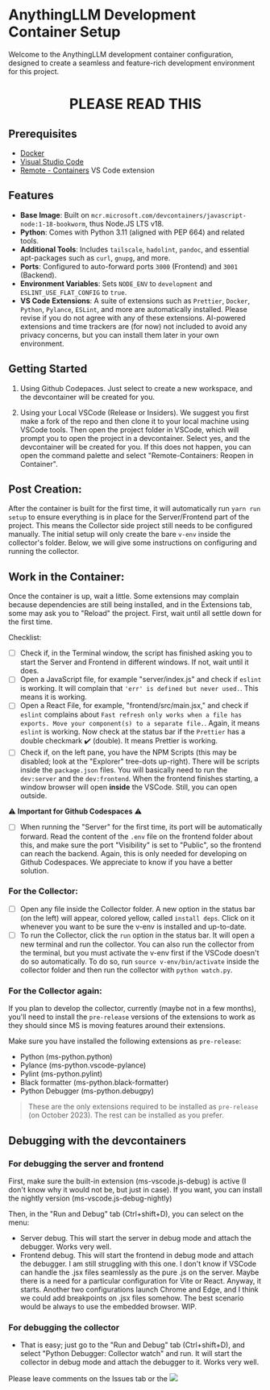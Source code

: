 # AnythingLLM Development Container Setup

Welcome to the AnythingLLM development container configuration, designed to create a seamless and feature-rich development environment for this project.

<center><h1><b>PLEASE READ THIS</b></h1></center>

## Prerequisites

- [Docker](https://www.docker.com/get-started)
- [Visual Studio Code](https://code.visualstudio.com/)
- [Remote - Containers](https://marketplace.visualstudio.com/items?itemName=ms-vscode-remote.remote-containers) VS Code extension

## Features

- **Base Image**: Built on `mcr.microsoft.com/devcontainers/javascript-node:1-18-bookworm`, thus Node.JS LTS v18.
- **Python**: Comes with Python 3.11 (aligned with PEP 664) and related tools.
- **Additional Tools**: Includes `tailscale`, `hadolint`, `pandoc`, and essential apt-packages such as `curl`, `gnupg`, and more.
- **Ports**: Configured to auto-forward ports `3000` (Frontend) and `3001` (Backend).
- **Environment Variables**: Sets `NODE_ENV` to `development` and `ESLINT_USE_FLAT_CONFIG` to `true`.
- **VS Code Extensions**: A suite of extensions such as `Prettier`, `Docker`, `Python`, `Pylance`, `ESLint`, and more are automatically installed. Please revise if you do not agree with any of these extensions. AI-powered extensions and time trackers are (for now) not included to avoid any privacy concerns, but you can install them later in your own environment.

## Getting Started

1. Using Github Codepaces. Just select to create a new workspace, and the devcontainer will be created for you.

2. Using your Local VSCode (Release or Insiders). We suggest you first make a fork of the repo and then clone it to your local machine using VSCode tools. Then open the project folder in VSCode, which will prompt you to open the project in a devcontainer. Select yes, and the devcontainer will be created for you. If this does not happen, you can open the command palette and select "Remote-Containers: Reopen in Container".

## Post Creation:

After the container is built for the first time, it will automatically run `yarn run setup` to ensure everything is in place for the Server/Frontend part of the project. This means the Collector side project still needs to be configured manually. The initial setup will only create the bare `v-env` inside the collector's folder. Below, we will give some instructions on configuring and running the collector.

## Work in the Container:

Once the container is up, wait a little. Some extensions may complain because dependencies are still being installed, and in the Extensions tab, some may ask you to "Reload" the project. First, wait until all settle down for the first time.

Checklist:

- [ ] Check if, in the Terminal window, the script has finished asking you to start the Server and Frontend in different windows. If not, wait until it does.
- [ ] Open a JavaScript file, for example "server/index.js" and check if `eslint` is working. It will complain that `'err' is defined but never used.`. This means it is working.
- [ ] Open a React File, for example, "frontend/src/main.jsx," and check if `eslint` complains about `Fast refresh only works when a file has exports. Move your component(s) to a separate file.`. Again, it means `eslint` is working. Now check at the status bar if the `Prettier` has a double checkmark :heavy_check_mark: (double). It means Prettier is working.
- [ ] Check if, on the left pane, you have the NPM Scripts (this may be disabled; look at the "Explorer" tree-dots up-right). There will be scripts inside the `package.json` files. You will basically need to run the `dev:server` and the `dev:frontend`. When the frontend finishes starting, a window browser will open **inside** the VSCode. Still, you can open outside.

:warning: **Important for Github Codespaces** :warning:

- [ ] When running the "Server" for the first time, its port will be automatically forward. Read the content of the `.env` file on the frontend folder about this, and make sure the port "Visibility" is set to "Public", so the frontend can reach the backend. Again, this is only needed for developing on Github Codespaces. We appreciate to know if you have a better solution.

### For the Collector:

- [ ] Open any file inside the Collector folder. A new option in the status bar (on the left) will appear, colored yellow, called `install deps`. Click on it whenever you want to be sure the v-env is installed and up-to-date.
- [ ] To run the Collector, click the `run` option in the status bar. It will open a new terminal and run the collector. You can also run the collector from the terminal, but you must activate the v-env first if the VSCode doesn't do so automatically. To do so, run `source v-env/bin/activate` inside the collector folder and then run the collector with `python watch.py`.

### For the Collector again:

If you plan to develop the collector, currently (maybe not in a few months), you'll need to install the `pre-release` versions of the extensions to work as they should since MS is moving features around their extensions.

Make sure you have installed the following extensions as `pre-release`:

- Python (ms-python.python)
- Pylance (ms-python.vscode-pylance)
- Pylint (ms-python.pylint)
- Black formatter (ms-python.black-formatter)
- Python Debugger (ms-python.debugpy)

> These are the only extensions required to be installed as `pre-release` (on October 2023). The rest can be installed as you prefer.

## Debugging with the devcontainers

### For debugging the server and frontend

First, make sure the built-in extension (ms-vscode.js-debug) is active (I don't know why it would not be, but just in case). If you want, you can install the nightly version (ms-vscode.js-debug-nightly)

Then, in the "Run and Debug" tab (Ctrl+shift+D), you can select on the menu:

- Server debug. This will start the server in debug mode and attach the debugger. Works very well.
- Frontend debug. This will start the frontend in debug mode and attach the debugger. I am still struggling with this one. I don't know if VSCode can handle the .jsx files seamlessly as the pure .js on the server. Maybe there is a need for a particular configuration for Vite or React. Anyway, it starts. Another two configurations launch Chrome and Edge, and I think we could add breakpoints on .jsx files somehow. The best scenario would be always to use the embedded browser. WIP.

### For debugging the collector

- That is easy; just go to the "Run and Debug" tab (Ctrl+shift+D), and select "Python Debugger: Collector watch" and run. It will start the collector in debug mode and attach the debugger to it. Works very well.

Please leave comments on the Issues tab or the [![](https://img.shields.io/discord/1114740394715004990?logo=Discord&logoColor=white&label=Discord&labelColor=%235568ee&color=%2355A2DD&link=https%3A%2F%2Fdiscord.gg%2F6UyHPeGZAC)]("https://discord.gg/6UyHPeGZAC")
